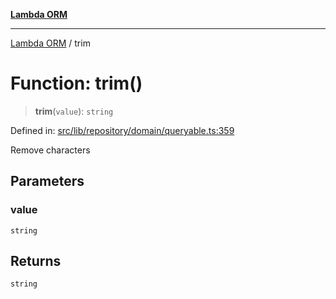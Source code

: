 [**Lambda ORM**](../README.md)

***

[Lambda ORM](../README.md) / trim

# Function: trim()

> **trim**(`value`): `string`

Defined in: [src/lib/repository/domain/queryable.ts:359](https://github.com/lambda-orm/lambdaorm-base/blob/5f10bdc7d0f008296efbcbe89bc2bf1ed03aaaef/src/lib/repository/domain/queryable.ts#L359)

Remove characters

## Parameters

### value

`string`

## Returns

`string`
